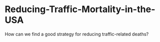 # Reducing-Traffic-Mortality-in-the-USA
How can we find a good strategy for reducing traffic-related deaths?
